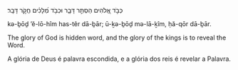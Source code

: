 כְּבֹ֣ד  אֱ֭לֹהִים  הַסְתֵּ֣ר  דָּבָ֑ר  וּכְבֹ֥ד  מְ֝לָכִ֗ים  חֲקֹ֣ר  דָּבָֽר׃ 

kə-ḇōḏ ’ĕ-lō-hîm has-têr dā-ḇār; ū-ḵə-ḇōḏ mə-lā-ḵîm, ḥă-qōr dā-ḇār.

The glory of God is hidden word, and the glory of the kings is to reveal the Word.

A glória de Deus é palavra escondida, e a glória dos reis é revelar a Palavra.
